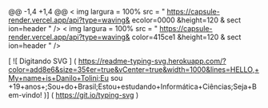 @@ -1,4 +1,4 @@
 < img  largura = 100%  src = " https://capsule-render.vercel.app/api?type=waving& ecolor=0000 &height=120 & sect ion=header " />
< img  largura = 100%  src = " https://capsule-render.vercel.app/api?type=waving& color=415ce1 &height=120 & sect ion=header " />

 [ ![ Digitando SVG ] ( https://readme-typing-svg.herokuapp.com/?color=add8e6&size=35¢er=true&vCenter=true&width=1000&lines=HELLO,+My+name+is+Danilo+Tolini;Eu sou +19+anos+;Sou+do+Brasil;Estou+estudando+Informática+Ciências;Seja+Bem-vindo! )] ( https://git.io/typing-svg )  
